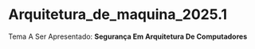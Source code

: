 # Arquitetura_de_maquina_2025.1

Tema A Ser Apresentado: **Segurança Em Arquitetura De Computadores**